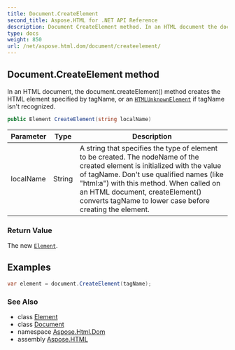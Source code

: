```yaml
---
title: Document.CreateElement
second_title: Aspose.HTML for .NET API Reference
description: Document CreateElement method. In an HTML document the document.createElement method creates the HTML element specified by tagName or an HTMLUnknownElement if tagName isnt recognized
type: docs
weight: 850
url: /net/aspose.html.dom/document/createelement/
---
```

## Document.CreateElement method

In an HTML document, the document.createElement() method creates the HTML element specified by tagName, or an [`HTMLUnknownElement`](../../../aspose.html/htmlunknownelement/) if tagName isn't recognized.

```csharp
public Element CreateElement(string localName)
```

| Parameter | Type | Description |
| --- | --- | --- |
| localName | String | A string that specifies the type of element to be created. The nodeName of the created element is initialized with the value of tagName. Don't use qualified names (like "html:a") with this method. When called on an HTML document, createElement() converts tagName to lower case before creating the element. |

### Return Value

The new [`Element`](../../element/).

## Examples

```csharp
var element = document.CreateElement(tagName);
```

### See Also

* class [Element](../../element/)
* class [Document](../)
* namespace [Aspose.Html.Dom](../../../aspose.html.dom/)
* assembly [Aspose.HTML](../../../)
